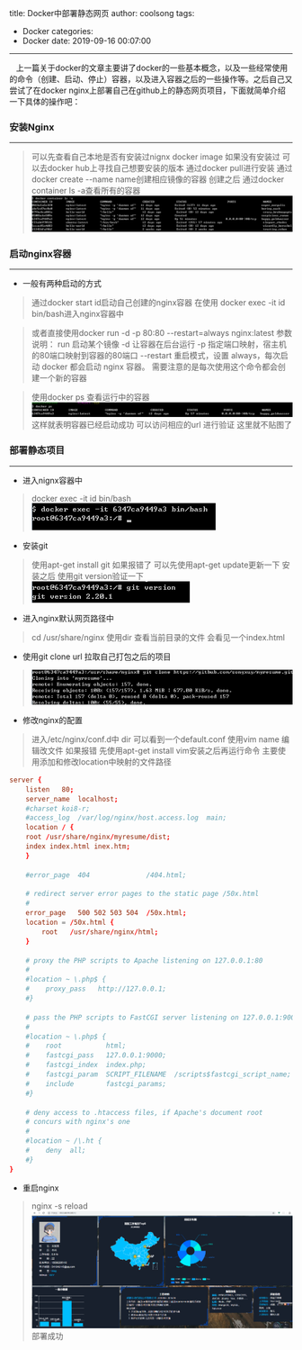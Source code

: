 title: Docker中部署静态网页
author: coolsong
tags:
  - Docker
categories: 
  - Docker
date: 2019-09-16 00:07:00
---
&nbsp;&nbsp;&nbsp;上一篇关于docker的文章主要讲了docker的一些基本概念，以及一些经常使用的命令（创建、启动、停止）容器，以及进入容器之后的一些操作等。之后自己又尝试了在docker nginx上部署自己在github上的静态网页项目，下面就简单介绍一下具体的操作吧：
<!--more-->
### 安装Nginx

* * *


>可以先查看自己本地是否有安装过nignx
>docker image
>如果没有安装过 可以去docker hub上寻找自己想要安装的版本 通过docker pull进行安装
>通过docker create --name name创建相应镜像的容器
>创建之后 通过docker container ls -a查看所有的容器
>![My Pic](/images/docker21.png)

### 启动nginx容器

* * *

* 一般有两种启动的方式
>通过docker start id启动自己创建的nginx容器
>在使用 docker exec -it id bin/bash进入nginx容器中

>或者直接使用docker run -d -p 80:80 --restart=always nginx:latest
>参数说明： run 启动某个镜像 -d 让容器在后台运行 -p 指定端口映射，宿主机的80端口映射到容器的80端口 --restart 重启模式，设置 always，每次启动 docker 都会启动 nginx 容器。
>需要注意的是每次使用这个命令都会创建一个新的容器

>使用docker ps 查看运行中的容器
>![My Pic](/images/docker22.png)
>这样就表明容器已经启动成功
>可以访问相应的url 进行验证 这里就不贴图了

### 部署静态项目

* * *

* 进入nignx容器中
> docker exec -it id bin/bash
> ![My Pic](/images/docker23.png)

* 安装git
>使用apt-get install git
>如果报错了 可以先使用apt-get update更新一下
>安装之后 使用git version验证一下
>![My Pic](/images/docker24.png)

* 进入nginx默认网页路径中
> cd /usr/share/nginx
> 使用dir 查看当前目录的文件 会看见一个index.html

* 使用git clone url 拉取自己打包之后的项目
>![My Pic](/images/docker25.png)

* 修改nginx的配置
> 进入/etc/nginx/conf.d中 dir 可以看到一个default.conf
> 使用vim name 编辑改文件 如果报错 先使用apt-get install vim安装之后再运行命令
> 主要使用添加和修改location中映射的文件路径
```conf
server {
    listen   80;
    server_name  localhost;
    #charset koi8-r;
    #access_log  /var/log/nginx/host.access.log  main;
    location / {
    root /usr/share/nginx/myresume/dist;
    index index.html inex.htm;
    }

    #error_page  404              /404.html;

    # redirect server error pages to the static page /50x.html
    #
    error_page   500 502 503 504  /50x.html;
    location = /50x.html {
        root   /usr/share/nginx/html;
    }

    # proxy the PHP scripts to Apache listening on 127.0.0.1:80
    #
    #location ~ \.php$ {
    #    proxy_pass   http://127.0.0.1;
    #}

    # pass the PHP scripts to FastCGI server listening on 127.0.0.1:9000
    #
    #location ~ \.php$ {
    #    root           html;
    #    fastcgi_pass   127.0.0.1:9000;
    #    fastcgi_index  index.php;
    #    fastcgi_param  SCRIPT_FILENAME  /scripts$fastcgi_script_name;
    #    include        fastcgi_params;
    #}

    # deny access to .htaccess files, if Apache's document root
    # concurs with nginx's one
    #
    #location ~ /\.ht {
    #    deny  all;
    #}
}
```
* 重启nginx
> nginx -s  reload
> ![My Pic](/images/docker26.png)
> 部署成功
